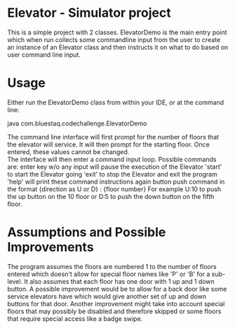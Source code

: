 # Elevator - Simulator project

This is a simple project with 2 classes.  ElevatorDemo is the main entry point which when
run collects some commandline input from the user to create an instance of an Elevator class
and then instructs it on what to do based on user command line input.

# Usage

Either run the ElevatorDemo class from within your IDE,
or at the command line:

java com.bluestaq.codechallenge.ElevatorDemo

The command line interface will first prompt for the number of floors that the elevator
will service.  It will then prompt for the starting floor.  Once entered, these values 
cannot be changed.  
The interface will then enter a command input loop.
Possible commands are:
enter key w/o any input will pause the execution of the Elevator
'start' to start the Elevator going
'exit' to stop the Elevator and exit the program
'help' will print these command instructions again
button push command in the format {direction as U or D} : {floor number}
   For example U:10 to push the up button on the 10 floor or D:5 to push
   the down button on the fifth floor.

# Assumptions and Possible Improvements
The program assumes the floors are numbered 1 to the number of floors entered which doesn't
allow for special floor names like 'P' or 'B' for a sub-level.
It also assumes that each floor has one door with 1 up and 1 down button.  A possible
improvement would be to allow for a back door like some service elevators have which
would give another set of up and down buttons for that door.
Another improvement might take into account special floors that may possibly be disabled and
therefore skipped or some floors that require special access like a badge swipe.
